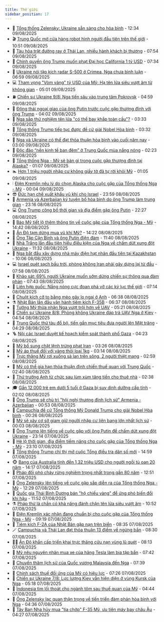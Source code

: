 ```yaml
---
title: Thế giới
sidebar_position: 17
---
```


<!-- dantri-the-gioi:START -->
- 🌋 [Tổng thống Zelensky: Ukraine sẵn sàng cho hòa bình](https://dantri.com.vn/the-gioi/tong-thong-zelensky-ukraine-san-sang-cho-hoa-binh-20250809185553647.htm) - 12:34 09/08/2025
- 🎬 [Trung Quốc mở cửa hàng robot hình người đầu tiên trên thế giới](https://dantri.com.vn/the-gioi/trung-quoc-mo-cua-hang-robot-hinh-nguoi-dau-tien-tren-the-gioi-20250809175001238.htm) - 10:51 09/08/2025
- 🧰 [Tàu hỏa trật đường ray ở Thái Lan, nhiều hành khách bị thương](https://dantri.com.vn/the-gioi/tau-hoa-trat-duong-ray-o-thai-lan-nhieu-hanh-khach-bi-thuong-20250809144917098.htm) - 07:54 09/08/2025
- 🌋 [Chính quyền ông Trump muốn phạt Đại học California 1 tỷ USD](https://dantri.com.vn/the-gioi/chinh-quyen-ong-trump-muon-phat-dai-hoc-california-1-ty-usd-20250809140937411.htm) - 07:34 09/08/2025
- 🗽 [Ukraine nói tập kích radar S-500 ở Crimea, Nga chưa bình luận](https://dantri.com.vn/the-gioi/ukraine-noi-tap-kich-radar-s-500-o-crimea-nga-chua-binh-luan-20250809115201583.htm) - 06:59 09/08/2025
- 💻 [Tham vọng &quot;Vòm vàng&quot; tỷ USD của Mỹ: Hạ tên lửa siêu vượt âm từ không gian](https://dantri.com.vn/the-gioi/tham-vong-vom-vang-ty-usd-cua-my-ha-ten-lua-sieu-vuot-am-tu-khong-gian-20250809113440473.htm) - 05:01 09/08/2025
- ⛽️ [Chiến sự Ukraine 9/8: Nga tiến sâu vào trung tâm Pokrovsk](https://dantri.com.vn/the-gioi/chien-su-ukraine-98-nga-tien-sau-vao-trung-tam-pokrovsk-20250809104014902.htm) - 04:59 09/08/2025
- 🤩 [Động thái ngoại giao của ông Putin trước cuộc gặp thượng đỉnh với ông Trump](https://dantri.com.vn/the-gioi/dong-thai-ngoai-giao-cua-ong-putin-truoc-cuoc-gap-thuong-dinh-voi-ong-trump-20250809103310193.htm) - 04:02 09/08/2025
- 🧐 [Nga sắp thử nghiệm tên lửa &quot;có thể bay khắp toàn cầu&quot;?](https://dantri.com.vn/the-gioi/nga-sap-thu-nghiem-ten-lua-co-the-bay-khap-toan-cau-20250809095936870.htm) - 03:33 09/08/2025
- 🎊 [Tổng thống Trump tiếp tục được đề cử giải Nobel Hòa bình](https://dantri.com.vn/the-gioi/tong-thong-trump-tiep-tuc-duoc-de-cu-giai-nobel-hoa-binh-20250809094601419.htm) - 03:32 09/08/2025
- 📝 [Nga và Ukraine có thể đạt thỏa thuận hòa bình vào cuối năm nay](https://dantri.com.vn/the-gioi/nga-va-ukraine-co-the-dat-thoa-thuan-hoa-binh-vao-cuoi-nam-nay-20250809095658649.htm) - 03:00 09/08/2025
- 🤡 [Độc đáo “nền kinh tế ban đêm” ở Trung Quốc mùa nắng nóng](https://dantri.com.vn/the-gioi/doc-dao-nen-kinh-te-ban-dem-o-trung-quoc-mua-nang-nong-20250809091142930.htm) - 02:23 09/08/2025
- 🥷 [Tổng thống Nga - Mỹ sẽ bàn gì trong cuộc gặp thượng đỉnh tại Alaska?](https://dantri.com.vn/the-gioi/tong-thong-nga-my-se-ban-gi-trong-cuoc-gap-thuong-dinh-tai-alaska-20250809061201665.htm) - 01:07 09/08/2025
- 🏊 [Hơn 1 triệu người nhập cư không giấy tờ đã tự rời khỏi Mỹ](https://dantri.com.vn/the-gioi/hon-1-trieu-nguoi-nhap-cu-khong-giay-to-da-tu-roi-khoi-my-20250809075142316.htm) - 01:05 09/08/2025
- 🕯 [Điện Kremlin nêu lý do chọn Alaska cho cuộc gặp của Tổng thống Nga - Mỹ](https://dantri.com.vn/the-gioi/dien-kremlin-neu-ly-do-chon-alaska-cho-cuoc-gap-cua-tong-thong-nga-my-20250809065618951.htm) - 00:04 09/08/2025
- 😎 [Đức hạn chế xuất khẩu vũ khí cho Israel](https://dantri.com.vn/the-gioi/duc-han-che-xuat-khau-vu-khi-cho-israel-20250809064034255.htm) - 23:59 08/08/2025
- 🌈 [Armenia và Azerbaijan ký tuyên bố hòa bình do ông Trump làm trung gian](https://dantri.com.vn/the-gioi/armenia-va-azerbaijan-ky-tuyen-bo-hoa-binh-do-ong-trump-lam-trung-gian-20250809060838729.htm) - 23:16 08/08/2025
- 💻 [Ông Trump công bố thời gian và địa điểm gặp ông Putin](https://dantri.com.vn/the-gioi/ong-trump-cong-bo-thoi-gian-va-dia-diem-gap-ong-putin-20250809052706520.htm) - 22:27 08/08/2025
- 🤖 [Báo Mỹ tiết lộ thêm thông tin về cuộc gặp của Tổng thống Nga - Mỹ](https://dantri.com.vn/the-gioi/bao-my-tiet-lo-them-thong-tin-ve-cuoc-gap-cua-tong-thong-nga-my-20250808213800521.htm) - 14:42 08/08/2025
- 🦏 [Ấn Độ tạm dừng mua vũ khí Mỹ?](https://dantri.com.vn/the-gioi/an-do-tam-dung-mua-vu-khi-my-20250808201103890.htm) - 14:22 08/08/2025
- 🌁 [Ông Tập Cận Bình và ông Putin điện đàm](https://dantri.com.vn/the-gioi/ong-tap-can-binh-va-ong-putin-dien-dam-20250808183939582.htm) - 11:40 08/08/2025
- 🐘 [Nhà Trắng lần đầu tiên hiểu điều kiện của Nga về chấm dứt xung đột Ukraine](https://dantri.com.vn/the-gioi/nha-trang-lan-dau-tien-hieu-dieu-kien-cua-nga-ve-cham-dut-xung-dot-ukraine-20250808180023264.htm) - 11:32 08/08/2025
- 🥷 [Nga bắt đầu xây dựng nhà máy điện hạt nhân đầu tiên tại Kazakhstan](https://dantri.com.vn/the-gioi/nga-bat-dau-xay-dung-nha-may-dien-hat-nhan-dau-tien-tai-kazakhstan-20250808165602681.htm) - 10:06 08/08/2025
- 💻 [Israel quét sạch bầu trời, phòng không Iran phải gây dựng lại từ đầu](https://dantri.com.vn/the-gioi/israel-quet-sach-bau-troi-phong-khong-iran-phai-gay-dung-lai-tu-dau-20250805145549936.htm) - 07:58 08/08/2025
- 🎡 [Khảo sát: 69% người Ukraine muốn sớm dừng chiến sự thông qua đàm phán](https://dantri.com.vn/the-gioi/khao-sat-69-nguoi-ukraine-muon-som-dung-chien-su-thong-qua-dam-phan-20250808143506620.htm) - 07:43 08/08/2025
- 🧰 [Liên hợp quốc: Nắng nóng cực đoan phá vỡ các kỷ lục thế giới](https://dantri.com.vn/the-gioi/lien-hop-quoc-nang-nong-cuc-doan-pha-vo-cac-ky-luc-the-gioi-20250808094548627.htm) - 07:14 08/08/2025
- 🥸 [Chuột kích cỡ to bằng mèo gây lo ngại ở Anh](https://dantri.com.vn/the-gioi/chuot-kich-co-to-bang-meo-gay-lo-ngai-o-anh-20250808111239993.htm) - 06:38 08/08/2025
- ⚗️ [Nhật Bản lần đầu vận hành tiêm kích F-35B](https://dantri.com.vn/the-gioi/nhat-ban-lan-dau-van-hanh-tiem-kich-f-35b-20250808103737601.htm) - 06:37 08/08/2025
- 🌮 [Tướng Mỹ thừa nhận Nga vượt trội hơn về UAV](https://dantri.com.vn/the-gioi/tuong-my-thua-nhan-nga-vuot-troi-hon-ve-uav-20250808114754997.htm) - 05:21 08/08/2025
- 🎃 [Chiến sự Ukraine 8/8: Phòng không Ukraine đáp trả UAV Nga ở Kiev](https://dantri.com.vn/the-gioi/chien-su-ukraine-88-phong-khong-ukraine-dap-tra-uav-nga-o-kiev-20250808102200089.htm) - 04:54 08/08/2025
- 💫 [Trung Quốc thử tàu đổ bộ, tiến gần mục tiêu đưa người lên Mặt trăng](https://dantri.com.vn/the-gioi/trung-quoc-thu-tau-do-bo-tien-gan-muc-tieu-dua-nguoi-len-mat-trang-20250808102242150.htm) - 04:29 08/08/2025
- 🪜 [Nội các Israel duyệt kế hoạch kiểm soát thành phố Gaza](https://dantri.com.vn/the-gioi/noi-cac-israel-duyet-ke-hoach-kiem-soat-thanh-pho-gaza-20250808104233852.htm) - 04:23 08/08/2025
- 🌋 [Mỹ bổ sung chặt lệnh trừng phạt Iran](https://dantri.com.vn/the-gioi/my-bo-sung-chat-lenh-trung-phat-iran-20250808101415567.htm) - 03:26 08/08/2025
- 🦏 [Mỹ áp thuế đối với vàng thỏi loại 1kg](https://dantri.com.vn/the-gioi/my-ap-thue-doi-voi-vang-thoi-loai-1kg-20250808101130768.htm) - 03:14 08/08/2025
- 👀 [Trực thăng Mỹ rơi xuống sà lan trên sông, 2 người thiệt mạng](https://dantri.com.vn/the-gioi/truc-thang-my-roi-xuong-sa-lan-tren-song-2-nguoi-thiet-mang-20250808095329919.htm) - 02:59 08/08/2025
- 🧰 [Mỹ có thể gia hạn thỏa thuận đình chiến thuế quan với Trung Quốc](https://dantri.com.vn/the-gioi/my-co-the-gia-han-thoa-thuan-dinh-chien-thue-quan-voi-trung-quoc-20250808093859338.htm) - 02:40 08/08/2025
- 🚀 [Thứ trưởng Anh từ chức sau lùm xùm tăng tiền cho thuê nhà](https://dantri.com.vn/the-gioi/thu-truong-anh-tu-chuc-sau-lum-xum-tang-tien-cho-thue-nha-20250808080930420.htm) - 02:38 08/08/2025
- 🎓 [Gần 12.000 trẻ em dưới 5 tuổi ở Gaza bị suy dinh dưỡng cấp tính](https://dantri.com.vn/the-gioi/gan-12000-tre-em-duoi-5-tuoi-o-gaza-bi-suy-dinh-duong-cap-tinh-20250808084435717.htm) - 02:02 08/08/2025
- 🥸 [Ông Trump sẽ chủ trì &quot;hội nghị thượng đỉnh lịch sử&quot; Armenia - Azerbaijan](https://dantri.com.vn/the-gioi/ong-trump-se-chu-tri-hoi-nghi-thuong-dinh-lich-su-armenia-azerbaijan-20250808074020146.htm) - 00:53 08/08/2025
- 🦅 [Campuchia đề cử Tổng thống Mỹ Donald Trump cho giải Nobel Hòa bình](https://dantri.com.vn/the-gioi/campuchia-de-cu-tong-thong-my-donald-trump-cho-giai-nobel-hoa-binh-20250808071345247.htm) - 00:26 08/08/2025
- 🤭 [Mỹ sẽ xây cơ sở giam giữ người nhập cư liên bang lớn nhất lịch sử](https://dantri.com.vn/the-gioi/my-se-xay-co-so-giam-giu-nguoi-nhap-cu-lien-bang-lon-nhat-lich-su-20250808065207818.htm) - 00:03 08/08/2025
- 🤖 [Ông Trump lên tiếng về cuộc gặp với ông Putin để chấm dứt xung đột Ukraine](https://dantri.com.vn/the-gioi/ong-trump-len-tieng-ve-cuoc-gap-voi-ong-putin-de-cham-dut-xung-dot-ukraine-20250808060828394.htm) - 23:14 07/08/2025
- 🐲 [Hé lộ thời gian, địa điểm tiềm năng cho cuộc gặp của Tổng thống Nga - Mỹ](https://dantri.com.vn/the-gioi/he-lo-thoi-gian-dia-diem-tiem-nang-cho-cuoc-gap-cua-tong-thong-nga-my-20250808060545349.htm) - 23:10 07/08/2025
- 🫣 [Tổng thống Trump chỉ thị mở cuộc Tổng điều tra dân số mới](https://dantri.com.vn/the-gioi/tong-thong-trump-chi-thi-mo-cuoc-tong-dieu-tra-dan-so-moi-20250807215438846.htm) - 14:59 07/08/2025
- 🐵 [Bang của Australia tính đền 1,32 triệu USD cho người ngồi tù oan 20 năm](https://dantri.com.vn/the-gioi/bang-cua-australia-tinh-den-132-trieu-usd-cho-nguoi-ngoi-tu-oan-20-nam-20250807210823183.htm) - 14:17 07/08/2025
- 🫶 [Pháp đối phó cháy rừng nghiêm trọng nhất trong gần 80 năm](https://dantri.com.vn/the-gioi/phap-doi-pho-chay-rung-nghiem-trong-nhat-trong-gan-80-nam-20250807193919483.htm) - 12:51 07/08/2025
- 💃 [Ông Zelensky lên tiếng về cuộc gặp sắp diễn ra của Tổng thống Nga - Mỹ](https://dantri.com.vn/the-gioi/ong-zelensky-len-tieng-ve-cuoc-gap-sap-dien-ra-cua-tong-thong-nga-my-20250807191823244.htm) - 12:29 07/08/2025
- 💫 [Quốc gia Thái Bình Dương bán &quot;hộ chiếu vàng&quot; để ứng phó biến đổi khí hậu](https://dantri.com.vn/the-gioi/quoc-gia-thai-binh-duong-ban-ho-chieu-vang-de-ung-pho-bien-doi-khi-hau-20250807180533883.htm) - 11:52 07/08/2025
- ⚗️ [Pháp thử lá chắn có khả năng đánh chặn tên lửa siêu vượt âm](https://dantri.com.vn/the-gioi/phap-thu-la-chan-co-kha-nang-danh-chan-ten-lua-sieu-vuot-am-20250807171954317.htm) - 10:52 07/08/2025
- 🥷 [Điện Kremlin xác nhận đang chuẩn bị cho cuộc gặp của Tổng thống Nga - Mỹ](https://dantri.com.vn/the-gioi/dien-kremlin-xac-nhan-dang-chuan-bi-cho-cuoc-gap-cua-tong-thong-nga-my-20250807155144941.htm) - 09:19 07/08/2025
- 🥸 [Tiêm kích F-2A của Nhật Bản gặp nạn trên biển](https://dantri.com.vn/the-gioi/tiem-kich-f-2a-cua-nhat-ban-gap-nan-tren-bien-20250807152758754.htm) - 08:35 07/08/2025
- 🪄 [Campuchia và Thái Lan đạt thỏa thuận 13 điểm về ngừng bắn](https://dantri.com.vn/the-gioi/campuchia-va-thai-lan-dat-thoa-thuan-13-diem-ve-ngung-ban-20250807151335352.htm) - 08:30 07/08/2025
- 🧑‍💻 [Ấn Độ khẩn cấp triển khai trực thăng cứu nạn vùng lũ quét](https://dantri.com.vn/the-gioi/an-do-khan-cap-trien-khai-truc-thang-cuu-nan-vung-lu-quet-20250807151333922.htm) - 08:13 07/08/2025
- 🤭 [Mỹ nêu nguyên nhân mua xe của hãng Tesla làm bia tập bắn](https://dantri.com.vn/the-gioi/my-neu-nguyen-nhan-mua-xe-cua-hang-tesla-lam-bia-tap-ban-20250807143553765.htm) - 07:42 07/08/2025
- 🗽 [Chuyến thăm lịch sử của Quốc vương Malaysia đến Nga](https://dantri.com.vn/the-gioi/chuyen-tham-lich-su-cua-quoc-vuong-malaysia-den-nga-20250807143854050.htm) - 07:39 07/08/2025
- 🤖 [Chính sách thuế đối ứng của Mỹ có hiệu lực](https://dantri.com.vn/the-gioi/chinh-sach-thue-doi-ung-cua-my-co-hieu-luc-20250807135747717.htm) - 07:26 07/08/2025
- 🌈 [Chiến sự Ukraine 7/8: Lực lượng Kiev vẫn hiện diện ở vùng Kursk của Nga](https://dantri.com.vn/the-gioi/chien-su-ukraine-78-luc-luong-kiev-van-hien-dien-o-vung-kursk-cua-nga-20250807110150875.htm) - 05:18 07/08/2025
- 🤩 [Indonesia tìm lối thoát cho ngành tôm sau thuế quan của Mỹ](https://dantri.com.vn/the-gioi/indonesia-tim-loi-thoat-cho-nganh-tom-sau-thue-quan-cua-my-20250807113243623.htm) - 04:44 07/08/2025
- 🤗 [Ông Zelensky lạc quan thận trọng về tiến triển đàm phán hòa bình với Nga](https://dantri.com.vn/the-gioi/ong-zelensky-lac-quan-than-trong-ve-tien-trien-dam-phan-hoa-binh-voi-nga-20250807104712667.htm) - 04:36 07/08/2025
- 🙉 [Tây Ban Nha hủy mua &quot;tia chớp&quot; F-35 Mỹ, ưu tiên máy bay châu Âu](https://dantri.com.vn/the-gioi/tay-ban-nha-huy-mua-tia-chop-f-35-my-uu-tien-may-bay-chau-au-20250807112615525.htm) - 04:27 07/08/2025<!-- dantri-the-gioi:END -->
